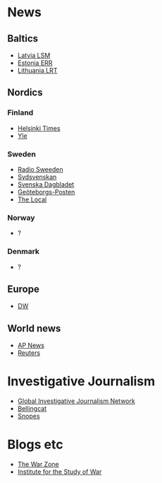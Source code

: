 # News
## Baltics
- [Latvia LSM](https://www.lsm.lv/)
- [Estonia ERR](https://news.err.ee/)
- [Lithuania LRT](https://www.lrt.lt/en/news-in-english)

## Nordics
### Finland
- [Helsinki Times](https://www.helsinkitimes.fi/)
- [Yle](https://yle.fi/news)

### Sweden
- [Radio Sweeden](https://www.sverigesradio.se/radiosweden)
- [Sydsvenskan](https://www.sydsvenskan.se/)
- [Svenska Dagbladet](https://www.svd.se/)
- [Geöteborgs-Posten](https://www.gp.se/)
- [The Local](https://www.thelocal.se/)
  
### Norway
- ?

### Denmark
- ?
  
## Europe
- [DW](https://www.dw.com/en/)

## World news
- [AP News](https://apnews.com/)
- [Reuters](https://www.reuters.com/)
  
# Investigative Journalism
- [Global Investigative Journalism Network](https://gijn.org/)
- [Bellingcat](https://www.bellingcat.com/)
- [Snopes](https://www.snopes.com/)

# Blogs etc
- [The War Zone](https://www.twz.com/)
- [Institute for the Study of War](https://www.understandingwar.org/)
